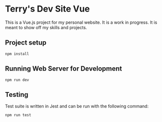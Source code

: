 # Terry's Dev Site Vue

This is a Vue.js project for my personal website. It is a work in progress.
It is meant to show off my skills and projects.

## Project setup
```
npm install
```

## Running Web Server for Development
```
npm run dev
```

## Testing
Test suite is written in Jest and can be run with the following command:
```
npm run test
```